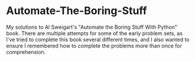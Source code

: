 # Automate-The-Boring-Stuff
My solutions to Al Sweigart's "Automate the Boring Stuff With Python" book. There are multiple attempts for some of the early problem sets, as I've tried to complete this book several different times, and I also wanted to ensure I remembered how to complete the problems more than once for comprehension.
